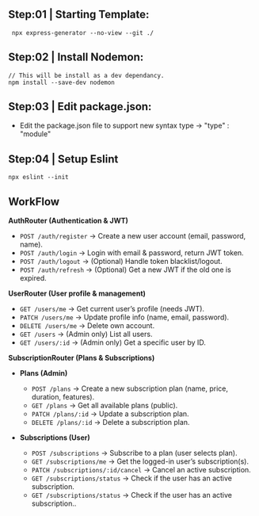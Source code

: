 ## Step:01 | Starting Template: 
```
 npx express-generator --no-view --git ./
 ```
## Step:02 | Install Nodemon:
```
// This will be install as a dev dependancy.
npm install --save-dev nodemon
``` 
## Step:03 | Edit package.json:
- Edit the package.json file to support new syntax type
-> "type" : "module"
## Step:04 | Setup Eslint
```
npx eslint --init
```
## WorkFlow

**AuthRouter (Authentication & JWT)**

- `POST /auth/register` → Create a new user account (email, password, name).
- `POST /auth/login` → Login with email & password, return JWT token.
- `POST /auth/logout` → (Optional) Handle token blacklist/logout.
- `POST /auth/refresh` → (Optional) Get a new JWT if the old one is expired.

**UserRouter (User profile & management)**

- `GET /users/me` → Get current user’s profile (needs JWT).
- `PATCH /users/me` → Update profile info (name, email, password).
- `DELETE /users/me` → Delete own account.
- `GET /users` → (Admin only) List all users.
- `GET /users/:id` → (Admin only) Get a specific user by ID.

**SubscriptionRouter (Plans & Subscriptions)**

- __Plans (Admin)__
    - `POST /plans` → Create a new subscription plan (name, price, duration, features).
    - `GET /plans` → Get all available plans (public).
    - `PATCH /plans/:id` → Update a subscription plan.
    - `DELETE /plans/:id` → Delete a subscription plan.

- __Subscriptions (User)__
    - `POST /subscriptions` → Subscribe to a plan (user selects plan).
    - `GET /subscriptions/me` → Get the logged-in user’s subscription(s).
    - `PATCH /subscriptions/:id/cancel` → Cancel an active subscription.
    - `GET /subscriptions/status` → Check if the user has an active subscription.
    - `GET /subscriptions/status` → Check if the user has an active subscription..